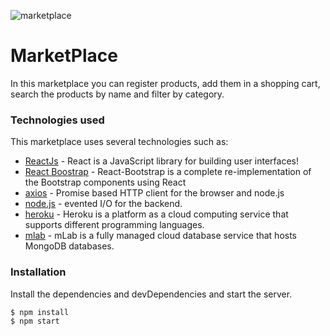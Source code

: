 ![marketplace](https://res.cloudinary.com/willdev/image/upload/v1577768294/81277027_458437508170467_7150729984988938240_n.png)


# MarketPlace

In this marketplace you can register products, add them in a shopping cart, search the products by name and filter by category.

### Technologies used

This marketplace uses several technologies such as:

* [ReactJs] - React is a JavaScript library for building user interfaces!
* [React Boostrap] - React-Bootstrap is a complete re-implementation of the Bootstrap components using React
* [axios] - Promise based HTTP client for the browser and node.js
* [node.js] - evented I/O for the backend.
* [heroku] - Heroku is a platform as a cloud computing service that supports different programming languages.
* [mlab] - mLab is a fully managed cloud database service that hosts MongoDB databases.


### Installation
Install the dependencies and devDependencies and start the server.

```sh
$ npm install
$ npm start
```
   [ReactJS]: <https://reactjs.org/>
   [React Boostrap]: <https://react-bootstrap.github.io/>
   [node.js]: <http://nodejs.org>
   [axios]: <https://github.com/axios/axios>
   [heroku]: <https://www.heroku.com/>
   [mlab]: <https://www.heroku.com/>
   
   

